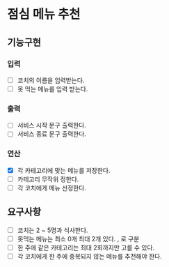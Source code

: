 # 점심 메뉴 추천


## 기능구현

### 입력
- [ ] 코치의 이름을 입력받는다.
- [ ] 못 먹는 메뉴를 입력 받는다.

### 출력
- [ ] 서비스 시작 문구 출력한다.
- [ ] 서비스 종료 문구 출력한다.

### 연산
- [X] 각 카테고리에 맞는 메뉴를 저장한다.
- [ ] 카테고리 무작위 정한다.
- [ ] 각 코치에게 메뉴 선정한다.

## 요구사항
- [ ] 코치는 2 ~ 5명과 식사한다.
- [ ] 못먹는 메뉴는 최소 0개 최대 2개 있다. , 로 구분
- [ ] 한 주에 같은 카테고리는 최대 2회까지만 고를 수 있다.
- [ ] 각 코치에게 한 주에 중복되지 않는 메뉴를 추천해야 한다.